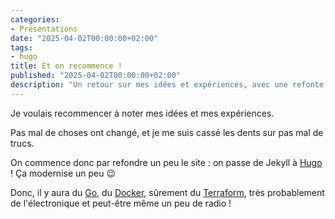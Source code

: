 ```yaml
---
categories:
- Présentations
date: "2025-04-02T00:00:00+02:00"
tags:
- hugo
title: Et on recommence !
published: "2025-04-02T00:00:00+02:00"
description: "Un retour sur mes idées et expériences, avec une refonte du site passant de Jekyll à Hugo, et des sujets variés comme Go, Docker, Terraform, électronique et radio."
---
```


Je voulais recommencer à noter mes idées et mes expériences.

Pas mal de choses ont changé, et je me suis cassé les dents sur pas mal de trucs.

On commence donc par refondre un peu le site : on passe de Jekyll à [Hugo](/tags/hugo) ! Ça modernise un peu 😉

Donc, il y aura du [Go](/tags/go), du [Docker](/tags/docker), sûrement du [Terraform](/tags/tf), très probablement de l'électronique et peut-être même un peu de radio !
